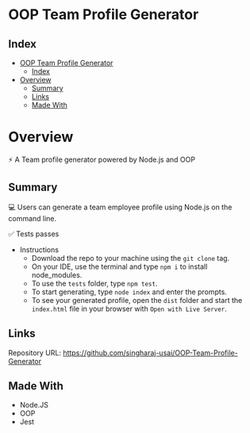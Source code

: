 # OOP Team Profile Generator

## Index
- [OOP Team Profile Generator](#oop-team-profile-generator)
  - [Index](#index)
- [Overview](#overview)
  - [Summary](#summary)
  - [Links](#links)
  - [Made With](#made-with)

# Overview

⚡ A Team profile generator powered by Node.js and OOP

## Summary

💻 Users can generate a team employee profile using Node.js on the command line.

✅ Tests passes

* Instructions
    * Download the repo to your machine using the `git clone` tag.
    * On your IDE, use the terminal and type `npm i` to install node_modules.
    * To use the `tests` folder, type `npm test`.
    * To start generating, type `node index` and enter the prompts.
    * To see your generated profile, open the `dist` folder and start the `index.html` file in your browser with `Open with Live Server`.

## Links

Repository URL: https://github.com/singharaj-usai/OOP-Team-Profile-Generator

## Made With

* Node.JS
* OOP
* Jest